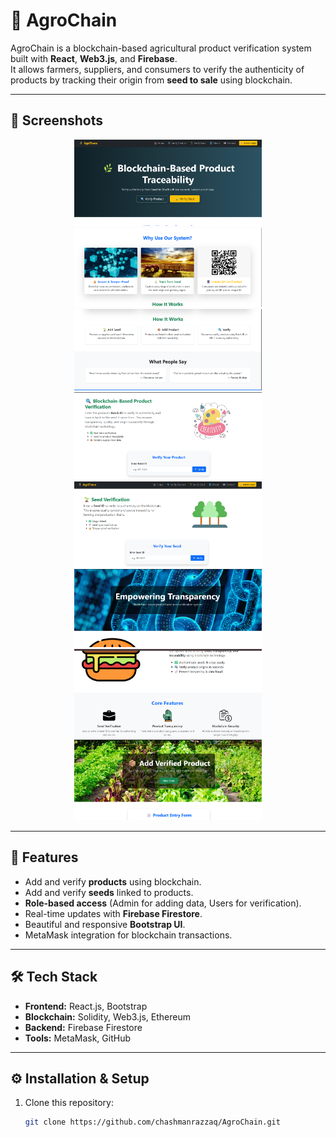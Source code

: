 # 🌾 AgroChain

AgroChain is a blockchain-based agricultural product verification system built with **React**, **Web3.js**, and **Firebase**.  
It allows farmers, suppliers, and consumers to verify the authenticity of products by tracking their origin from **seed to sale** using blockchain.

---

## 📸 Screenshots

<p align="center">
  <img src="./public/assets/s1.png" alt="Screenshot 1" width="300">
  <img src="./public/assets/s2.png" alt="Screenshot 2" width="300">
  <img src="./public/assets/s3.png" alt="Screenshot 3" width="300">
  <img src="./public/assets/s4.png" alt="Screenshot 4" width="300">
  <img src="./public/assets/s5.png" alt="Screenshot 5" width="300">
  <img src="./public/assets/s6.png" alt="Screenshot 6" width="300">
  <img src="./public/assets/s7.png" alt="Screenshot 7" width="300">
  <img src="./public/assets/s8.png" alt="Screenshot 8" width="300">
</p>

---

## 🚀 Features
- Add and verify **products** using blockchain.
- Add and verify **seeds** linked to products.
- **Role-based access** (Admin for adding data, Users for verification).
- Real-time updates with **Firebase Firestore**.
- Beautiful and responsive **Bootstrap UI**.
- MetaMask integration for blockchain transactions.

---

## 🛠 Tech Stack
- **Frontend:** React.js, Bootstrap
- **Blockchain:** Solidity, Web3.js, Ethereum
- **Backend:** Firebase Firestore
- **Tools:** MetaMask, GitHub

---

## ⚙️ Installation & Setup
1. Clone this repository:
   ```bash
   git clone https://github.com/chashmanrazzaq/AgroChain.git
